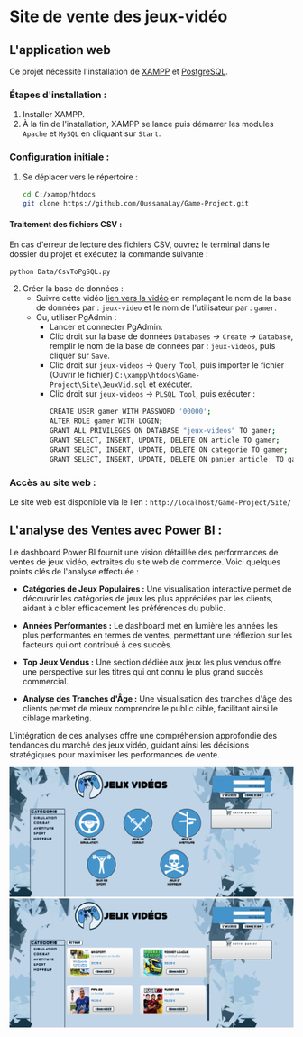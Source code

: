 # Site de vente des jeux-vidéo

## L'application web

Ce projet nécessite l'installation de [XAMPP](https://www.apachefriends.org/fr/download.html) et [PostgreSQL](https://www.postgresql.org/download/).

### Étapes d'installation :
1. Installer XAMPP.
2. À la fin de l'installation, XAMPP se lance puis démarrer les modules `Apache` et `MySQL` en cliquant sur `Start`.

### Configuration initiale :
1. Se déplacer vers le répertoire : 
    ```bash
    cd C:/xampp/htdocs
    git clone https://github.com/OussamaLay/Game-Project.git
    ```
#### Traitement des fichiers CSV :
En cas d'erreur de lecture des fichiers CSV, ouvrez le terminal dans le dossier du projet et exécutez la commande suivante :
```bash
python Data/CsvToPgSQL.py
```

2. Créer la base de données :
    - Suivre cette vidéo [lien vers la vidéo](https://www.youtube.com/watch?v=oNJpktM65eY) en remplaçant le nom de la base de données par : `jeux-video` et le nom de l'utilisateur par : `gamer`.
    - Ou, utiliser PgAdmin :
        - Lancer et connecter PgAdmin.
        - Clic droit sur la base de données `Databases` -> `Create` -> `Database`, remplir le nom de la base de données par : `jeux-videos`, puis cliquer sur `Save`.
        - Clic droit sur `jeux-videos` -> `Query Tool`, puis importer le fichier (Ouvrir le fichier) `C:\xampp\htdocs\Game-Project\Site\JeuxVid.sql` et exécuter.
        - Clic droit sur `jeux-videos` -> `PLSQL Tool`, puis exécuter :
            ```bash
            CREATE USER gamer WITH PASSWORD '00000';
            ALTER ROLE gamer WITH LOGIN;
            GRANT ALL PRIVILEGES ON DATABASE "jeux-videos" TO gamer;
            GRANT SELECT, INSERT, UPDATE, DELETE ON article TO gamer;
            GRANT SELECT, INSERT, UPDATE, DELETE ON categorie TO gamer;
            GRANT SELECT, INSERT, UPDATE, DELETE ON panier_article  TO gamer;
            ```

### Accès au site web :
Le site web est disponible via le lien : `http://localhost/Game-Project/Site/`

## L'analyse des Ventes avec Power BI :

Le dashboard Power BI fournit une vision détaillée des performances de ventes de jeux vidéo, extraites du site web de commerce. Voici quelques points clés de l'analyse effectuée :

- **Catégories de Jeux Populaires :** Une visualisation interactive permet de découvrir les catégories de jeux les plus appréciées par les clients, aidant à cibler efficacement les préférences du public.

- **Années Performantes :** Le dashboard met en lumière les années les plus performantes en termes de ventes, permettant une réflexion sur les facteurs qui ont contribué à ces succès.

- **Top Jeux Vendus :** Une section dédiée aux jeux les plus vendus offre une perspective sur les titres qui ont connu le plus grand succès commercial.

- **Analyse des Tranches d'Âge :** Une visualisation des tranches d'âge des clients permet de mieux comprendre le public cible, facilitant ainsi le ciblage marketing.

L'intégration de ces analyses offre une compréhension approfondie des tendances du marché des jeux vidéo, guidant ainsi les décisions stratégiques pour maximiser les performances de vente.



![Image 1](capture1.png)
![Image 2](capture2.png)

